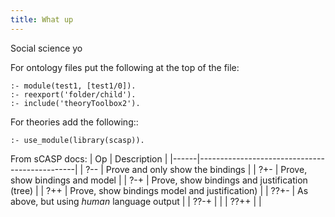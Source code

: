 ```yaml
---
title: What up
---
```

Social science yo

For ontology files put the following at the top of the file:
```
:- module(test1, [test1/0]).
:- reexport('folder/child').
:- include('theoryToolbox2').
```

For theories add the following::
```
:- use_module(library(scasp)).
```

From sCASP docs:
  | Op   | Description                                   |
  |------|-----------------------------------------------|
  | ?--  | Prove and only show the bindings              |
  | ?+-  | Prove, show bindings and model                |
  | ?-+  | Prove, show bindings and justification (tree) |
  | ?++  | Prove, show bindings model and justification) |
  | ??+- | As above, but using _human_ language output   |
  | ??-+ |						 |
  | ??++ |						 |


